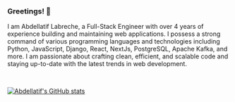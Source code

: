 ### Greetings! 👋 
I am Abdellatif Labreche, a Full-Stack Engineer with over 4 years of experience building and maintaining web applications.
I possess a strong command of various programming languages and technologies including Python, JavaScript, Django, React, NextJs, PostgreSQL, Apache Kafka, and more.
I am passionate about crafting clean, efficient, and scalable code and staying up-to-date with the latest trends in web development.

<br />

[![Abdellatif's GitHub stats](https://github-readme-stats.vercel.app/api?username=abdellatifLabr&show_icons=true&theme=github_dark)](https://github.com/abdellatifLabr/github-readme-stats)

<br />
